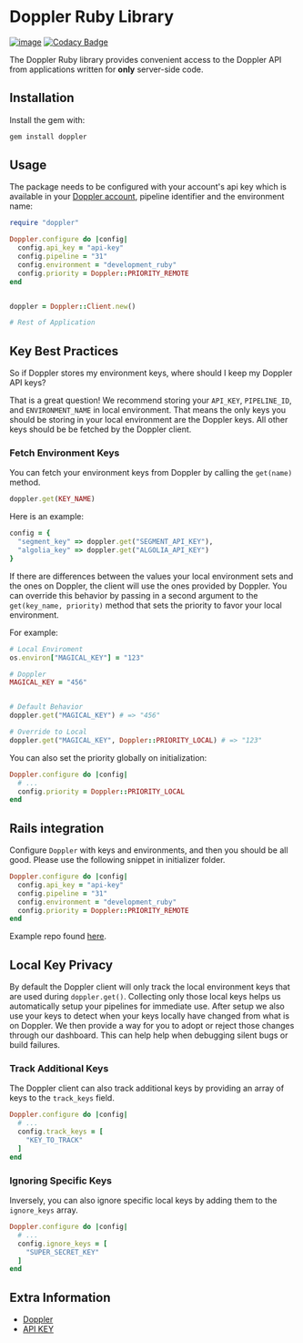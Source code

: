 # Doppler Ruby Library

[![image](https://img.shields.io/gem/v/doppler-client.svg)](https://rubygems.org/gems/doppler-client)
[![Codacy Badge](https://api.codacy.com/project/badge/Grade/92ec3d37764c40da8dffb6a85c6cbfa4)](https://www.codacy.com/app/Doppler/ruby-client?utm_source=github.com&amp;utm_medium=referral&amp;utm_content=DopplerHQ/ruby-client&amp;utm_campaign=Badge_Grade)

The Doppler Ruby library provides convenient access to the Doppler API from
applications written for **only** server-side code.

## Installation

Install the gem with:
``` bash
gem install doppler
```

## Usage

The package needs to be configured with your account's api key which is available in your [Doppler account](https://doppler.com/workplace/api_key), pipeline identifier and the environment name:

``` ruby
require "doppler"

Doppler.configure do |config|
  config.api_key = "api-key"
  config.pipeline = "31"
  config.environment = "development_ruby"
  config.priority = Doppler::PRIORITY_REMOTE
end


doppler = Doppler::Client.new()

# Rest of Application
```

## Key Best Practices

So if Doppler stores my environment keys, where should I keep my Doppler API keys?

That is a great question! We recommend storing your `API_KEY`, `PIPELINE_ID`, and `ENVIRONMENT_NAME`
in local environment. That means the only keys you should be storing in your local environment are the Doppler keys. All other keys should be be fetched by the Doppler client.

### Fetch Environment Keys

You can fetch your environment keys from Doppler by calling the `get(name)` method.

``` ruby
doppler.get(KEY_NAME)
```

Here is an example:

``` ruby
config = {
  "segment_key" => doppler.get("SEGMENT_API_KEY"),
  "algolia_key" => doppler.get("ALGOLIA_API_KEY")
}

```

If there are differences between the values your local environment sets and the ones on Doppler, the client will use the ones provided by Doppler. You can override this behavior by passing in a second argument to the `get(key_name, priority)` method that sets the priority to favor your local environment.

For example:

``` ruby
# Local Enviroment
os.environ["MAGICAL_KEY"] = "123"

# Doppler
MAGICAL_KEY = "456"


# Default Behavior
doppler.get("MAGICAL_KEY") # => "456"

# Override to Local
doppler.get("MAGICAL_KEY", Doppler::PRIORITY_LOCAL) # => "123"
```

You can also set the priority globally on initialization:

``` ruby
Doppler.configure do |config|
  # ...
  config.priority = Doppler::PRIORITY_LOCAL
end
```

## Rails integration

Configure `Doppler` with keys and environments, and then you should be all good.
Please use the following snippet in initializer folder.

```rb
Doppler.configure do |config|
  config.api_key = "api-key"
  config.pipeline = "31"
  config.environment = "development_ruby"
  config.priority = Doppler::PRIORITY_REMOTE
end
```

Example repo found [here](https://github.com/DopplerHQ/rails-sample).

## Local Key Privacy

By default the Doppler client will only track the local environment keys that are used during `doppler.get()`.
Collecting only those local keys helps us automatically setup your pipelines
for immediate use. After setup we also use your keys to detect when your keys locally have
changed from what is on Doppler. We then provide a way for you to adopt or reject those changes
through our dashboard. This can help help when debugging silent bugs or build failures.

### Track Additional Keys
The Doppler client can also track additional keys by providing an array of keys to the `track_keys` field.

``` ruby
Doppler.configure do |config|
  # ...
  config.track_keys = [
    "KEY_TO_TRACK"
  ]
end
```

### Ignoring Specific Keys
Inversely, you can also ignore specific local keys by adding them to the `ignore_keys` array.

``` ruby
Doppler.configure do |config|
  # ...
  config.ignore_keys = [
    "SUPER_SECRET_KEY"
  ]
end
```

## Extra Information

- [Doppler](https://doppler.com)
- [API KEY](https://doppler.com/workplace/api_key)
